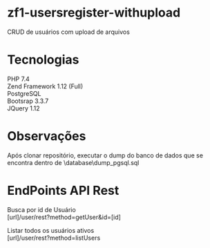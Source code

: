 # zf1-usersregister-withupload
CRUD de usuários com upload de arquivos

# Tecnologias
PHP 7.4<br>
Zend Framework 1.12 (Full)<br>
PostgreSQL<br>
Bootsrap 3.3.7<br>
JQuery 1.12<br>

# Observações
Após clonar repositório, executar o
dump do banco de dados que se encontra 
dentro de \database\dump_pgsql.sql

# EndPoints API Rest
Busca por id de Usuário<br>
[url]/user/rest?method=getUser&id=[id]

Listar todos os usuários ativos<br>
[url]/user/rest?method=listUsers
